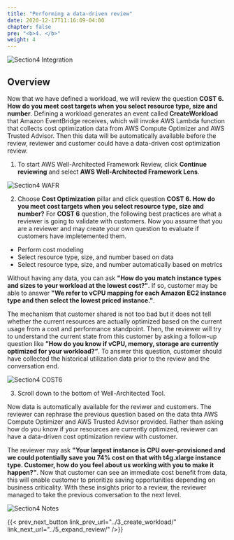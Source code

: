 ```yaml
---
title: "Performing a data-driven review"
date: 2020-12-17T11:16:09-04:00
chapter: false
pre: "<b>4. </b>"
weight: 4
---
```


![Section4 Integration](/watool/200_Integration_with_AWS_Compute_Optimizer_and_AWS_Trusted_Advisor/Images/section4/Integration.png)

## Overview
Now that we have defined a workload, we will review the question **COST 6. How do you meet cost targets when you select resource type, size and number**. 
Defining a workload generates an event called **CreateWorkload** that Amazon EventBridge receives, which will invoke AWS Lambda function that collects cost optimization data from AWS Compute Optimizer and AWS Trusted Advisor. Then this data will be automatically available before the review, reviewer and customer could have a data-driven cost optimization review.

1. To start AWS Well-Architected Framework Review, click **Continue reviewing** and select **AWS Well-Architected Framework Lens**.

![Section4 WAFR](/watool/200_Integration_with_AWS_Compute_Optimizer_and_AWS_Trusted_Advisor/Images/section4/WAFR.png)

2. Choose **Cost Optimization** pillar and click question **COST 6. How do you meet cost targets when you select resource type, size and number?** 
For **COST 6** question, the following best practices are what a reviewer is going to validate with customers. Now you assume that you are a reviewer and may create your own question to evaluate if customers have impletemented them. 
* Perform cost modeling
* Select resource type, size, and number based on data
* Select resource type, size, and number automatically based on metrics

Without having any data, you can ask **"How do you match instance types and sizes to your workload at the lowest cost?"**.
If so, customer may be able to answer **"We refer to vCPU mapping for each Amazon EC2 instance type and then select the lowest priced instance."**. 

The mechanism that customer shared is not too bad but it does not tell whether the current resources are actually optimized based on the current usage from a cost and performance standpoint. Then, the reviewer will try to understand the current state from this customer by asking a follow-up question like **”How do you know if vCPU, memory, storage are currently optimized for your workload?”**.
To answer this question, customer should have collected the historical utilization data prior to the review and the conversation end. 

![Section4 COST6](/watool/200_Integration_with_AWS_Compute_Optimizer_and_AWS_Trusted_Advisor/Images/section4/COST6.png)


3. Scroll down to the bottom of Well-Architected Tool. 

Now data is automatically available for the reviwer and customers. The reviewer can rephrase the previous question based on the data thta AWS Compute Optimizer and AWS Trusted Advisor provided.
Rather than asking how do you know if your resources are currently optimized, reviewer can have a data-driven cost optimization review with customer. 

The reviewer may ask **"Your largest instance is CPU over-provisioned and we could potentially save you 74% cost on that with t4g.xlarge instance type. Customer, how do you feel about us working with you to make it happen?"**. 
Now that customer can see an immediate cost benefit from data, this will enable customer to prioritize saving opportunities depending on business criticality. With these insights prior to a review, the reviewer managed to take the previous conversation to the next level. 

![Section4 Notes](/watool/200_Integration_with_AWS_Compute_Optimizer_and_AWS_Trusted_Advisor/Images/section4/Notes.png)

{{< prev_next_button link_prev_url="../3_create_workload/" link_next_url="../5_expand_review/" />}}
